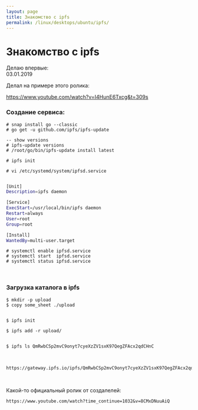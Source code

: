 ```yaml
---
layout: page
title: Знакомство с ipfs
permalink: /linux/desktops/ubuntu/ipfs/
---
```


# Знакомство с ipfs

Делаю впервые:  
03.01.2019


Делал на примере этого ролика:

https://www.youtube.com/watch?v=I4HunE6Txcg&t=309s



### Создание сервиса:


    # snap install go --classic
    # go get -u github.com/ipfs/ipfs-update

    -- show versions
    # ipfs-update versions
    # /root/go/bin/ipfs-update install latest

    # ipfs init

    # vi /etc/systemd/system/ipfsd.service

```bash

[Unit]
Description=ipfs daemon

[Service]
ExecStart=/usr/local/bin/ipfs daemon
Restart=always
User=root
Group=root

[Install]
WantedBy=multi-user.target

```


    # systemctl enable ipfsd.service
    # systemctl start  ipfsd.service
    # systemctl status ipfsd.service


<br/>

### Загрузка каталога в ipfs


    $ mkdir -p upload
    $ copy some_sheet ./upload


    $ ipfs init

    $ ipfs add -r upload/


    $ ipfs ls QmRwbCSp2mvC9onyt7cyeXzZV1sxK97QegZFAcx2qdCHnC


<br/>

    https://gateway.ipfs.io/ipfs/QmRwbCSp2mvC9onyt7cyeXzZV1sxK97QegZFAcx2qdCHnC


<br/>


Какой-то официальный ролик от создалелей:

    https://www.youtube.com/watch?time_continue=1032&v=8CMxDNuuAiQ